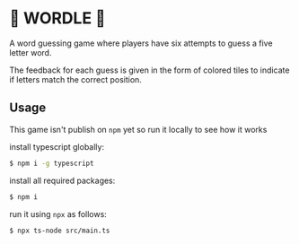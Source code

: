 # :rainbow: WORDLE :rainbow:

A word guessing game where players have six attempts to guess a five letter word.

The feedback for each guess is given in the form of colored tiles to indicate if letters match the correct position.

## Usage

This game isn't publish on `npm` yet so run it locally to see how it works

install typescript globally:

```bash
$ npm i -g typescript
```

install all required packages:

```bash
$ npm i
```

run it using `npx` as follows:

```bash
$ npx ts-node src/main.ts
```
